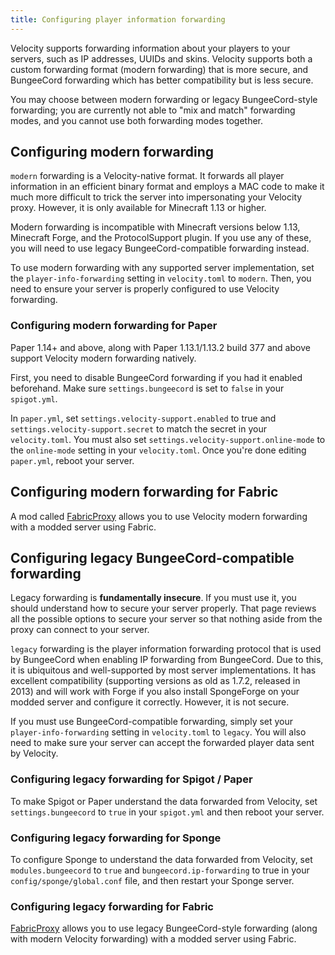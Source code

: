 ```yaml
---
title: Configuring player information forwarding
---
```


Velocity supports forwarding information about your players to your servers, such as IP addresses, UUIDs and skins. Velocity supports both a custom forwarding format (modern forwarding) that is more secure, and BungeeCord forwarding which has better compatibility but is less secure.

<Caution>
   You may choose between modern forwarding or legacy BungeeCord-style forwarding; you are currently not able to "mix and match" forwarding modes, and you cannot use both forwarding modes together.
</Caution>

## Configuring modern forwarding

`modern` forwarding is a Velocity-native format. It forwards all player information in an efficient binary format and employs a MAC code to make it much more difficult to trick the server into impersonating your Velocity proxy. However, it is only available for Minecraft 1.13 or higher.

<Caution>
   Modern forwarding is incompatible with Minecraft versions below 1.13, Minecraft Forge, and the ProtocolSupport plugin. If you use any of these, you will need to use legacy BungeeCord-compatible forwarding instead.
</Caution>

To use modern forwarding with any supported server implementation, set the `player-info-forwarding` setting in `velocity.toml` to `modern`. Then, you need to ensure your server is properly configured to use Velocity forwarding.

### Configuring modern forwarding for Paper

Paper 1.14+ and above, along with Paper 1.13.1/1.13.2 build 377 and above support Velocity modern forwarding natively.

First, you need to disable BungeeCord forwarding if you had it enabled beforehand. Make sure `settings.bungeecord` is set to `false` in your `spigot.yml`.

In `paper.yml`, set `settings.velocity-support.enabled` to true and `settings.velocity-support.secret` to match the secret in your `velocity.toml`. You must also set `settings.velocity-support.online-mode` to the `online-mode` setting in your `velocity.toml`. Once you're done editing `paper.yml`, reboot your server.
 
## Configuring modern forwarding for Fabric

A mod called [FabricProxy](https://www.curseforge.com/minecraft/mc-mods/fabricproxy) allows you to use Velocity modern forwarding with a modded server using Fabric.
 
## Configuring legacy BungeeCord-compatible forwarding

<Caution>
   Legacy forwarding is <strong>fundamentally insecure</strong>. If you must use it, you should understand <Link to="/wiki/deployment/security/">how to secure your server properly</Link>. That page reviews all the possible options to secure your server so that nothing aside from the proxy can connect to your server.
</Caution>

`legacy` forwarding is the player information forwarding protocol that is used by BungeeCord when enabling IP forwarding from BungeeCord. Due to this, it is ubiquitous and well-supported by most server implementations. It has excellent compatibility (supporting versions as old as 1.7.2, released in 2013) and will work with Forge if you also install SpongeForge on your modded server and configure it correctly. However, it is not secure.

If you must use BungeeCord-compatible forwarding, simply set your `player-info-forwarding` setting in `velocity.toml` to `legacy`. You will also need to make sure your server can accept the forwarded player data sent by Velocity.

### Configuring legacy forwarding for Spigot / Paper

To make Spigot or Paper understand the data forwarded from Velocity, set `settings.bungeecord` to `true` in your `spigot.yml` and then reboot your server.
 
### Configuring legacy forwarding for Sponge

To configure Sponge to understand the data forwarded from Velocity, set `modules.bungeecord` to `true` and `bungeecord.ip-forwarding` to true in your `config/sponge/global.conf` file, and then restart your Sponge server.

### Configuring legacy forwarding for Fabric

[FabricProxy](https://www.curseforge.com/minecraft/mc-mods/fabricproxy) allows you to use legacy BungeeCord-style forwarding (along with modern Velocity forwarding) with a modded server using Fabric.
